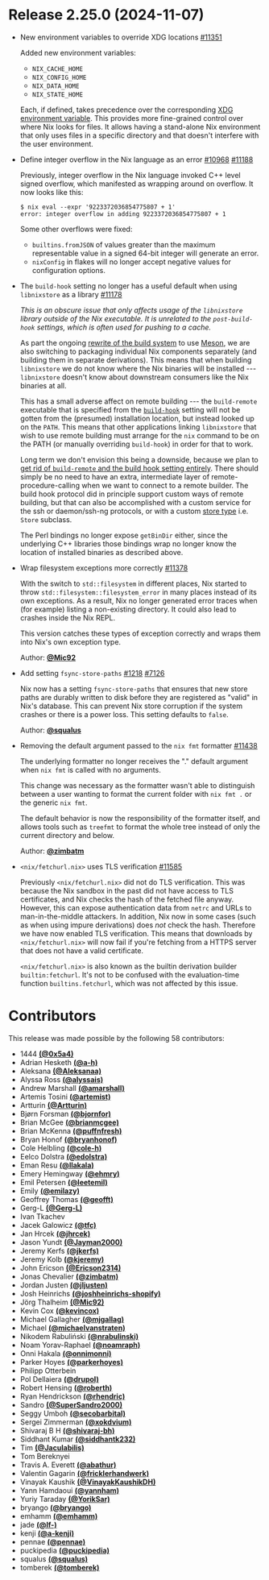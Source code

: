 # Release 2.25.0 (2024-11-07)

- New environment variables to override XDG locations [#11351](https://github.com/NixOS/nix/pull/11351)

  Added new environment variables:

  - `NIX_CACHE_HOME`
  - `NIX_CONFIG_HOME`
  - `NIX_DATA_HOME`
  - `NIX_STATE_HOME`

  Each, if defined, takes precedence over the corresponding [XDG environment variable](@docroot@/command-ref/env-common.md#xdg-base-directories).
  This provides more fine-grained control over where Nix looks for files. It allows having a stand-alone Nix environment that only uses files in a specific directory and that doesn't interfere with the user environment.

- Define integer overflow in the Nix language as an error [#10968](https://github.com/NixOS/nix/issues/10968) [#11188](https://github.com/NixOS/nix/pull/11188)

  Previously, integer overflow in the Nix language invoked C++ level signed overflow, which manifested as wrapping around on overflow. It now looks like this:

  ```
  $ nix eval --expr '9223372036854775807 + 1'
  error: integer overflow in adding 9223372036854775807 + 1
  ```

  Some other overflows were fixed:
  - `builtins.fromJSON` of values greater than the maximum representable value in a signed 64-bit integer will generate an error.
  - `nixConfig` in flakes will no longer accept negative values for configuration options.

- The `build-hook` setting no longer has a useful default when using `libnixstore` as a library [#11178](https://github.com/NixOS/nix/pull/11178)

  *This is an obscure issue that only affects usage of the `libnixstore` library outside of the Nix executable. It is unrelated to the `post-build-hook` settings, which is often used for pushing to a cache.*

  As part the ongoing [rewrite of the build system](https://github.com/NixOS/nix/issues/2503) to use [Meson](https://mesonbuild.com/), we are also switching to packaging individual Nix components separately (and building them in separate derivations).
  This means that when building `libnixstore` we do not know where the Nix binaries will be installed --- `libnixstore` doesn't know about downstream consumers like the Nix binaries at all.

  This has a small adverse affect on remote building --- the `build-remote` executable that is specified from the [`build-hook`](@docroot@/command-ref/conf-file.md#conf-build-hook) setting will not be gotten from the (presumed) installation location, but instead looked up on the `PATH`.
  This means that other applications linking `libnixstore` that wish to use remote building must arrange for the `nix` command to be on the PATH (or manually overriding `build-hook`) in order for that to work.

  Long term we don't envision this being a downside, because we plan to [get rid of `build-remote` and the build hook setting entirely](https://github.com/NixOS/nix/issues/1221).
  There should simply be no need to have an extra, intermediate layer of remote-procedure-calling when we want to connect to a remote builder.
  The build hook protocol did in principle support custom ways of remote building, but that can also be accomplished with a custom service for the ssh or daemon/ssh-ng protocols, or with a custom [store type](@docroot@/store/types/index.md) i.e. `Store` subclass. <!-- we normally don't mention classes, but consider that this release note is about a library use case -->

  The Perl bindings no longer expose `getBinDir` either, since the underlying C++ libraries those bindings wrap no longer know the location of installed binaries as described above.

- Wrap filesystem exceptions more correctly [#11378](https://github.com/NixOS/nix/pull/11378)

  With the switch to `std::filesystem` in different places, Nix started to throw `std::filesystem::filesystem_error` in many places instead of its own exceptions.
  As a result, Nix no longer generated error traces when (for example) listing a non-existing directory. It could also lead to crashes inside the Nix REPL.

  This version catches these types of exception correctly and wraps them into Nix's own exception type.

  Author: [**@Mic92**](https://github.com/Mic92)

- Add setting `fsync-store-paths` [#1218](https://github.com/NixOS/nix/issues/1218) [#7126](https://github.com/NixOS/nix/pull/7126)

  Nix now has a setting `fsync-store-paths` that ensures that new store paths are durably written to disk before they are registered as "valid" in Nix's database. This can prevent Nix store corruption if the system crashes or there is a power loss. This setting defaults to `false`.

  Author: [**@squalus**](https://github.com/squalus)

- Removing the default argument passed to the `nix fmt` formatter [#11438](https://github.com/NixOS/nix/pull/11438)

  The underlying formatter no longer receives the "." default argument when `nix fmt` is called with no arguments.

  This change was necessary as the formatter wasn't able to distinguish between
  a user wanting to format the current folder with `nix fmt .` or the generic
  `nix fmt`.

  The default behavior is now the responsibility of the formatter itself, and
  allows tools such as `treefmt` to format the whole tree instead of only the
  current directory and below.

  Author: [**@zimbatm**](https://github.com/zimbatm)

- `<nix/fetchurl.nix>` uses TLS verification [#11585](https://github.com/NixOS/nix/pull/11585)

  Previously `<nix/fetchurl.nix>` did not do TLS verification. This was because the Nix sandbox in the past did not have access to TLS certificates, and Nix checks the hash of the fetched file anyway. However, this can expose authentication data from `netrc` and URLs to man-in-the-middle attackers. In addition, Nix now in some cases (such as when using impure derivations) does *not* check the hash. Therefore we have now enabled TLS verification. This means that downloads by `<nix/fetchurl.nix>` will now fail if you're fetching from a HTTPS server that does not have a valid certificate.

  `<nix/fetchurl.nix>` is also known as the builtin derivation builder `builtin:fetchurl`. It's not to be confused with the evaluation-time function `builtins.fetchurl`, which was not affected by this issue.


# Contributors

This release was made possible by the following 58 contributors:

- 1444 [**(@0x5a4)**](https://github.com/0x5a4)
- Adrian Hesketh [**(@a-h)**](https://github.com/a-h)
- Aleksana [**(@Aleksanaa)**](https://github.com/Aleksanaa)
- Alyssa Ross [**(@alyssais)**](https://github.com/alyssais)
- Andrew Marshall [**(@amarshall)**](https://github.com/amarshall)
- Artemis Tosini [**(@artemist)**](https://github.com/artemist)
- Artturin [**(@Artturin)**](https://github.com/Artturin)
- Bjørn Forsman [**(@bjornfor)**](https://github.com/bjornfor)
- Brian McGee [**(@brianmcgee)**](https://github.com/brianmcgee)
- Brian McKenna [**(@puffnfresh)**](https://github.com/puffnfresh)
- Bryan Honof [**(@bryanhonof)**](https://github.com/bryanhonof)
- Cole Helbling [**(@cole-h)**](https://github.com/cole-h)
- Eelco Dolstra [**(@edolstra)**](https://github.com/edolstra)
- Eman Resu [**(@llakala)**](https://github.com/llakala)
- Emery Hemingway [**(@ehmry)**](https://github.com/ehmry)
- Emil Petersen [**(@leetemil)**](https://github.com/leetemil)
- Emily [**(@emilazy)**](https://github.com/emilazy)
- Geoffrey Thomas [**(@geofft)**](https://github.com/geofft)
- Gerg-L [**(@Gerg-L)**](https://github.com/Gerg-L)
- Ivan Tkachev
- Jacek Galowicz [**(@tfc)**](https://github.com/tfc)
- Jan Hrcek [**(@jhrcek)**](https://github.com/jhrcek)
- Jason Yundt [**(@Jayman2000)**](https://github.com/Jayman2000)
- Jeremy Kerfs [**(@jkerfs)**](https://github.com/jkerfs)
- Jeremy Kolb [**(@kjeremy)**](https://github.com/kjeremy)
- John Ericson [**(@Ericson2314)**](https://github.com/Ericson2314)
- Jonas Chevalier [**(@zimbatm)**](https://github.com/zimbatm)
- Jordan Justen [**(@jljusten)**](https://github.com/jljusten)
- Josh Heinrichs [**(@joshheinrichs-shopify)**](https://github.com/joshheinrichs-shopify)
- Jörg Thalheim [**(@Mic92)**](https://github.com/Mic92)
- Kevin Cox [**(@kevincox)**](https://github.com/kevincox)
- Michael Gallagher [**(@mjgallag)**](https://github.com/mjgallag)
- Michael [**(@michaelvanstraten)**](https://github.com/michaelvanstraten)
- Nikodem Rabuliński [**(@nrabulinski)**](https://github.com/nrabulinski)
- Noam Yorav-Raphael [**(@noamraph)**](https://github.com/noamraph)
- Onni Hakala [**(@onnimonni)**](https://github.com/onnimonni)
- Parker Hoyes [**(@parkerhoyes)**](https://github.com/parkerhoyes)
- Philipp Otterbein
- Pol Dellaiera [**(@drupol)**](https://github.com/drupol)
- Robert Hensing [**(@roberth)**](https://github.com/roberth)
- Ryan Hendrickson [**(@rhendric)**](https://github.com/rhendric)
- Sandro [**(@SuperSandro2000)**](https://github.com/SuperSandro2000)
- Seggy Umboh [**(@secobarbital)**](https://github.com/secobarbital)
- Sergei Zimmerman [**(@xokdvium)**](https://github.com/xokdvium)
- Shivaraj B H [**(@shivaraj-bh)**](https://github.com/shivaraj-bh)
- Siddhant Kumar [**(@siddhantk232)**](https://github.com/siddhantk232)
- Tim [**(@Jaculabilis)**](https://github.com/Jaculabilis)
- Tom Bereknyei
- Travis A. Everett [**(@abathur)**](https://github.com/abathur)
- Valentin Gagarin [**(@fricklerhandwerk)**](https://github.com/fricklerhandwerk)
- Vinayak Kaushik [**(@VinayakKaushikDH)**](https://github.com/VinayakKaushikDH)
- Yann Hamdaoui [**(@yannham)**](https://github.com/yannham)
- Yuriy Taraday [**(@YorikSar)**](https://github.com/YorikSar)
- bryango [**(@bryango)**](https://github.com/bryango)
- emhamm [**(@emhamm)**](https://github.com/emhamm)
- jade [**(@lf-)**](https://github.com/lf-)
- kenji [**(@a-kenji)**](https://github.com/a-kenji)
- pennae [**(@pennae)**](https://github.com/pennae)
- puckipedia [**(@puckipedia)**](https://github.com/puckipedia)
- squalus [**(@squalus)**](https://github.com/squalus)
- tomberek [**(@tomberek)**](https://github.com/tomberek)
